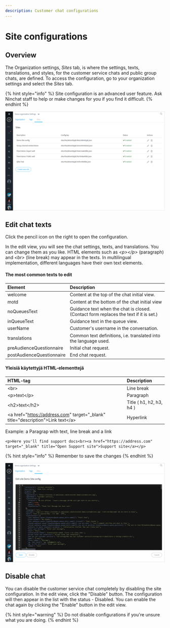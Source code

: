 ```yaml
---
description: Customer chat configurations
---
```


# Site configurations

## Overview <a id="yleista"></a>

The Organization settings, _Sites_ tab, is where the settings, texts, translations, and styles, for the customer service chats and public group chats, are defined. To access the configuration, go to your organization settings and select the _Sites_ tab.

{% hint style="info" %}
Site configuration is an advanced user feature. Ask Ninchat staff to help or make changes for you if you find it difficult.
{% endhint %}

![](../.gitbook/assets/organization-sites.png)

## Edit chat texts

Click the pencil icon on the right to open the configuration.

In the edit view, you will see the chat settings, texts, and translations. You can change them as you like. HTML elements such as _&lt;p&gt;&lt;/p&gt;_ \(paragraph\) and _&lt;br&gt;_ \(line break\) may appear in the texts. In multilingual implementation, different languages have their own text elements.

#### The most common texts to edit

| Element | Description |
| :--- | :--- |
| welcome | Content at the top of the chat initial view. |
| motd | Content at the bottom of the chat initial view |
| noQueuesText | Guidance text when the chat is closed. \(Contact form replaces the text if it is set.\) |
| inQueueText | Guidance text in the queue view. |
| userName | Customer's username in the conversation. |
| translations | Common text definitions, i.e. translated into the language used. |
| preAudienceQuestionnaire | Initial chat request. |
| postAudienceQuestionnaire | End chat request. |



#### Yleisiä käytettyjä HTML-elementtejä

| HTML-tag | Description |
| :--- | :--- |
| &lt;br&gt; | Line break |
| &lt;p&gt;text&lt;/p&gt; | Paragraph |
| &lt;h2&gt;text&lt;/h2&gt; | Title \( h1, h2, h3, h4 \) |
|  &lt;a href="https://address.com" target="\_blank" title="description"&gt;Link text&lt;/a&gt; | Hyperlink |

Example: a Paragrap with text, line break and a link

```markup
<p>Here you'll find support docs<br><a href="https://address.com" target="_blank" title="Open Support site">Support site</a></p>
```

{% hint style="info" %}
Remember to save the changes
{% endhint %}

![](../.gitbook/assets/organization-sites-1.png)

## Disable chat <a id="chatin-ottaminen-pois-kaeytosta"></a>

You can disable the customer service chat completely by disabling the site configuration. In the edit view, click the "Disable" button. The configuration will then appear in the list with the status - Disabled. You can enable the chat again by clicking the "Enable" button in the edit view.

{% hint style="warning" %}
Do not disable configurations if you're unsure what you are doing.
{% endhint %}

